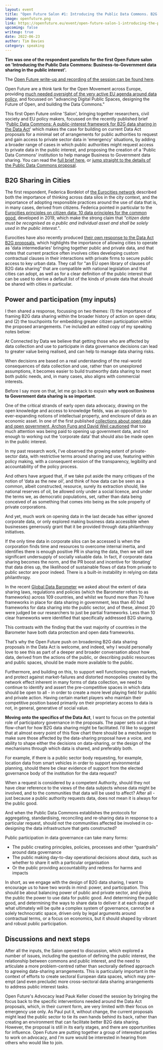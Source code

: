 ```yaml
---
layout: event
title: "Open Future Salon #1: Introducing the Public Data Commons. B2G Data Sharing in the Public Interest"
image: openfuture.png
link: https://openfuture.eu/event/open-future-salon-1-introducing-the-public-data-commons/
upcoming: false
writeup: true
date: 2022-06-23
author: Tim Davies
category: speaking
---
```


**Tim was one of the respondent panelists for the first Open Future salon on 'Introducing the Public Data Commons: Business-to-Government data sharing in the public interest'.**

<!--more-->

The [Open Future write-up and recording of the session can be found here](https://openfuture.eu/event/open-future-salon-1-introducing-the-public-data-commons/).

Open Future are a think tank for the Open Movement across Europe, providing [much needed oversight of the very active EU agenda around data policy](https://openfuture.eu/observatory/), and focussed on "advancing Digital Public Spaces, designing the Future of Open, and building the Data Commons." 

This first Open Future online 'Salon', bringing together researchers, civil society and EU policy makers, focussed on the recently published brief '[Public Data Commons: A public-interest framework for B2G data sharing in the Data Act](https://openfuture.eu/publication/public-data-commons/)' which makes the case for building on current Data Act proposals for a minimal set of arrangements for public authorities to request and gain access to private sector data in 'emergency' situations, by adding a broader range of cases in which public authorities might request access to private data in the public interest, and proposing the creation of a 'Public Data Commons' institution to help manage Business to Government data sharing. You can read the [full brief here](https://openfuture.eu/wp-content/uploads/2022/05/Public-data-commons-A-public-interest-framework-for-B2G-data-sharing-in-the-Data-Act.1.pdf), or [jump straight to the details of the Public Data Commons proposal](https://openfuture.eu/publication/public-data-commons/#:~:text=Data%20sharing-,in%20the%20public%20interest,-In%20addition%2C%20we.).


## B2G Sharing in Cities

The first respondent, Federica Bordelot of [the Eurocities network](https://eurocities.eu/about-us/) described both the importance of thinking across data silos in the city context, and the importance of adopting responsible practices around the use of data that is, in many cases, derived from citizens. Federica pointed in particular to the [Eurocities principles on citizen data: 10 data principles for the common good](https://eurocities.eu/latest/eurocities-principles-on-citizen-data-10-data-principles-for-the-common-good/), developed in 2019, which make the strong claim that *"citizen data must be recognised as a public and individual asset and shall be solely used in the public
interest."*. 

Eurocities have also recently produced [their own response to the Data Act B2G proposals](https://eurocities.eu/wp-content/uploads/2021/08/EUROCITIES-statement-on-B2G-data-sharing.pdf), which highlights the importance of allowing cities to operate as 'data intermediaries' bringing together public and private data, and that notes that current practice often involves cities developing custom contractual clauses in their interactions with private firms to secure public access to key urban data. They call for "an EU open library of clauses of B2G data sharing" that are compatible with national legislation and that cities can adopt, as well as for a clear definition of the public interest that can be used to derive a default list of the kinds of private data that should be shared with cities in particular.

## Power and participation (my inputs)

I then shared a response, focussing on two themes: (1) the importance of framing B2G data sharing within the broader history of action on open data; and (2) the touchpoints for embedding greater citizen participation within the proposed arrangements. I've included an edited copy of my speaking notes below: 

At Connected by Data we believe that getting those who are affected by data collection and use to participate in data governance decisions can lead to greater value being realised, and can help to manage data sharing risks. 

When decisions are based on a real understanding of the real-world consequences of data collection and use, rather than on unexplored assumptions, it becomes easier to build trustworthy data sharing to meet both public needs, and, in many cases, also aligns with commercial interests. 

Before I say more on that, let me go back to expain **why work on Business to Government data sharing is so important**. 

One of the critical strands of early open data advocacy, drawing on the open knowledge and access to knowledge fields, was an opposition to ever-expanding notions of intellectual property, and enclosure of data as an economic asset. In one of the first published [collections about open data and open government, Archon Fung and David Weil cautioned](https://www.oreilly.com/library/view/open-government/9781449381936/ch08.html) that too much attention was being paid to opening up government data, and not enough to working out the ‘corporate data’ that should also be made open in the public interest. 

In my past research work, I’ve observed the growing extent of private-sector data, with restrictive terms around sharing and use, featuring within policy making, with a consequent erosion of the transparency, legibility and accountability of the policy process.

And others have argued that, if we take put aside the many critiques of the notion of ‘data as the new oil’, and think of how data can be seen as a common, albeit constructed, resource, surely its extraction should, like national reserves of oil, be allowed only under a social licence, and under the terms we, as democratic populations, set, rather than data being conceived of as something that comes into being as the sole property of private corporations.

And yet, much work on opening data in the last decade has either ignored corporate data, or only explored making business data accessible when businesses generously grant that it be provided through data philanthropy initiatives. 

If the only time data in corporate silos can be accessed is when the corporation finds time and resources to overcome internal inertia, and identifies there is enough positive PR in sharing the data, then we will see significant undersupply of socially valuable data. In fact, if corporate data sharing becomes the norm, and the PR boost and incentive for ‘donating’ that data dries up, the likelihood of sustainable flows of data from private to public sector are poor indeed. There is a built-in instability in relying on data philanthropy.

In the recent [Global Data Barometer](https://globaldatabarometer.org/the-global-data-barometer-report-first-edition/) we asked about the extent of data sharing laws, regulations and policies (which the Barometer refers to as frameworks) across 109 countries, and whilst we found more than 70 have frameworks in place for data sharing in government, less than 40 had frameworks for data sharing into the public sector, and of these, almost 20 were judged be our researchers to just be partial frameworks. Less than 10 clear frameworks were identified that specifically addressed B2G sharing. 

This contrasts with the finding that the vast majority of countries in the Barometer have both data protection and open data frameworks. 

That’s why the Open Future push on broadening B2G data sharing proposals in the Data Act is welcome, and indeed, why I would personally love to see this as part of a deeper and broader conversation about how data, derived from the actions of the public, or describing public resources and public spaces, should be made more available to the public. 

Furthermore, and building on this, to support well functioning open markets, and protect against market-failures and distorted monopolies created by the network effect inherent in many forms of data collection, we need to continue to identify and assert the pre-competitive spaces in which data should be open to all - in order to create a more level playing field for public and private action. Having certain market players who maintain their competitive position based primarily on their proprietary access to data is not, in general, generative of social value. 

**Moving onto the specifics of the Data Act**, I want to focus on the potential role of participatory governance in the proposals. The paper sets out a clear flow-chart for how B2G data sharing might be facilitated. I’d like to suggest that at almost every point of this flow chart there should be a mechanism to make sure those affected by the data-sharing proposal have a voice, and ability to shape either the decisions on data-sharing, or the design of the mechanisms through which data is shared, and preferably both.

For example, if there is a public sector body requesting, for example, location data from smart vehicles in order to support environmental planning, should there be clear evidence of support from the elected governance body of the institution for the data request? 

When a request is considered by a competent Authority, should they not have clear reference to the views of the data subjects whose data might be involved, and to the communities that data will be used to affect? After all - just because a public authority requests data, does not mean it is always for the public good. 

And when the Public Data Commons establishes the protocols for aggregating, standardising, reconciling and re-sharing data in response to a particular request, should not the communities affected be involved in co-designing the data infrastructure that gets constructed?

Public participation in data governance can take many forms:

* The public creating principles, policies, processes and other “guardrails” around data governance
* The public making day-to-day operational decisions about data, such as whether to share it with a particular organisation
* Or the public providing accountability and redress for harms and impacts

In short, as we engage with the design of B2G data sharing, I want to encourage us to have two words in mind: power, and participation. This should be about balancing power of public and private sector, and giving the public the power to use data for public good. And determining the public good, and determining the ways to share data to deliver it at each stage of what ultimately will be quite a complex system of governance, cannot be a solely technocratic space, driven only by legal arguments around contractual terms, or a focus on economics, but it should shaped by vibrant and robust public participation.

## Discussions and next steps

After all the inputs, the Salon opened to discussion, which explored a number of issues, including the question of defining the public interest, the relationship between commons and public interest, and the need to articulate a more problem-centred rather than sectorally defined approach to agreeing data-sharing arrangements. This is particularly important in the context of efforts to create sectoral European data spaces, which may pre-empt (and even preclude) more cross-sectoral data sharing arrangements to address public interest tasks. 

Open Future's Advocacy lead Pauk Keller closed the session by bringing the focus back to the specific interventions needed around the Data Act proposals, which, in their current form, are very limited with their focus on emergency use only. As Paul put it, without change, the current proposals might lead the public sector to tie its own hands behind its back, rather than creating an environment that can facilitate better B2G data sharing. However, the proposal is still in its early stages, and there are opportunities for influence. Open Future are putting together a group of interested parties to work on advocacy, and I'm sure would be interested in hearing from others who would like to join.

